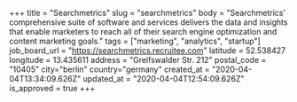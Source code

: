 +++
title = "Searchmetrics"
slug = "searchmetrics"
body = "Searchmetrics' comprehensive suite of software and services delivers the data and insights that enable marketers to reach all of their search engine optimization and content marketing goals."
tags = ["marketing", "analytics", "startup"]
job_board_url = "https://searchmetrics.recruitee.com"
latitude =  52.538427
longitude = 13.435611
address = "Greifswalder Str. 212"
postal_code = "10405"
city="berlin"
country="germany"
created_at = "2020-04-04T13:34:09.626Z"
updated_at = "2020-04-04T12:54:09.626Z"
is_approved = true
+++
